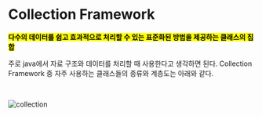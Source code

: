 # Collection Framework

<mark>**다수의 데이터를 쉽고 효과적으로 처리할 수 있는 표준화된 방법을 제공하는 클래스의 집합**</mark>

주로 java에서 자료 구조와 데이터를 처리할 때 사용한다고 생각하면 된다. Collection Framework 중 자주 사용하는 클래스들의 종류와 계층도는 아래와 같다.

</br>



![collection](https://github.com/user-attachments/assets/45ba79ed-f613-41a3-9e1a-19d27f303032)


</br> 


